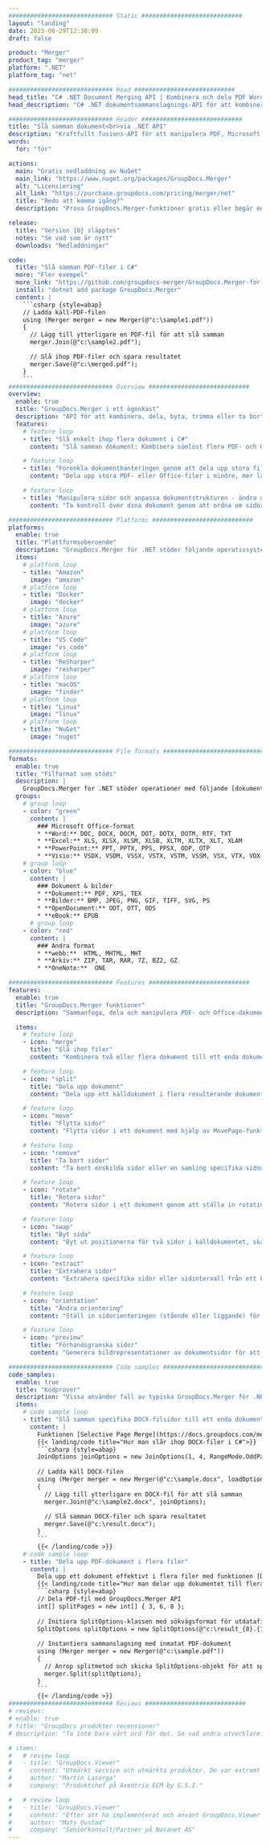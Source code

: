```yaml
---
############################# Static ############################
layout: "landing"
date: 2023-06-29T12:38:09
draft: false

product: "Merger"
product_tag: "merger"
platform: ".NET"
platform_tag: "net"

############################# Head ############################
head_title: "C# .NET Document Merging API | Kombinera och dela PDF Word Excel EPUB"
head_description: "C# .NET dokumentsammanslagnings-API för att kombinera, dela, byta eller ta bort dokumentsidor från PDF, Microsoft Word, Excel, presentationer, Visio och bildformat."

############################# Header ############################
title: "Slå samman dokument<br>via .NET API"
description: "Kraftfullt fusions-API för att manipulera PDF, Microsoft Office, HTML och bildfiler."
words:
  for: "för"

actions:
  main: "Gratis nedladdning av NuGet"
  main_link: "https://www.nuget.org/packages/GroupDocs.Merger"
  alt: "Licensiering"
  alt_link: "https://purchase.groupdocs.com/pricing/merger/net"
  title: "Redo att komma igång?"
  description: "Prova GroupDocs.Merger-funktioner gratis eller begär en licens"

release:
  title: "Version {0} släpptes"
  notes: "Se vad som är nytt"
  downloads: "Nedladdningar"

code:
  title: "Slå samman PDF-filer i C#"
  more: "Fler exempel"
  more_link: "https://github.com/groupdocs-merger/GroupDocs.Merger-for-.NET"
  install: "dotnet add package GroupDocs.Merger"
  content: |
    ```csharp {style=abap}   
    // Ladda käll-PDF-filen
    using (Merger merger = new Merger(@"c:\sample1.pdf"))
    {
      // Lägg till ytterligare en PDF-fil för att slå samman
      merger.Join(@"c:\sample2.pdf");

      // Slå ihop PDF-filer och spara resultatet
      merger.Save(@"c:\merged.pdf");
    }
    ```
############################# Overview ############################
overview:
  enable: true
  title: "GroupDocs.Merger i ett ögonkast"
  description: "API för att kombinera, dela, byta, trimma eller ta bort dokument, bilder och diagram i .NET-applikationer"
  features:
    # feature loop
    - title: "Slå enkelt ihop flera dokument i C#"
      content: "Slå samman dokument: Kombinera sömlöst flera PDF- och Office-filer till ett enda dokument, med stöd för ett brett utbud av format. GroupDocs.Merger för .NET gör dokumentsammanslagning snabbt och problemfritt."

    # feature loop
    - title: "Förenkla dokumenthanteringen genom att dela upp stora filer"
      content: "Dela upp stora PDF- eller Office-filer i mindre, mer lätthanterliga delar. Med GroupDocs.Merger för .NET kan du dela upp dokument baserat på specifika sidor, intervall, eller till och med extrahera enskilda sidor utan ansträngning."

    # feature loop
    - title: "Manipulera sidor och anpassa dokumentstrukturen - ändra ordning, byt ut eller ta bort"
      content: "Ta kontroll över dina dokument genom att ordna om sidor, ta bort oönskade sidor eller lägga till nya. GroupDocs.Merger för .NET ger dig möjlighet att manipulera dokumentstrukturen, så att du kan anpassa och skräddarsy dina filer efter dina specifika behov."

############################# Platforms ############################
platforms:
  enable: true
  title: "Plattformsoberoende"
  description: "GroupDocs.Merger för .NET stöder följande operativsystem, ramverk och pakethanterare"
  items:
    # platform loop
    - title: "Amazon"
      image: "amazon"
    # platform loop
    - title: "Docker"
      image: "docker"
    # platform loop
    - title: "Azure"
      image: "azure"
    # platform loop
    - title: "VS Code"
      image: "vs_code"
    # platform loop
    - title: "ReSharper"
      image: "resharper"
    # platform loop
    - title: "macOS"
      image: "finder"
    # platform loop
    - title: "Linux"
      image: "linux"
    # platform loop
    - title: "NuGet"
      image: "nuget"

############################# File formats ############################
formats:
  enable: true
  title: "Filformat som stöds"
  description: |
    GroupDocs.Merger for .NET stöder operationer med följande [dokumentfilformat](https://docs.groupdocs.com/merger/net/supported-document-formats/).
  groups:
    # group loop
    - color: "green"
      content: |
        ### Microsoft Office-format
        * **Word:** DOC, DOCX, DOCM, DOT, DOTX, DOTM, RTF, TXT
        * **Excel:** XLS, XLSX, XLSM, XLSB, XLTM, XLTX, XLT, XLAM
        * **PowerPoint:** PPT, PPTX, PPS, PPSX, ODP, OTP
        * **Visio:** VSDX, VSDM, VSSX, VSTX, VSTM, VSSM, VSX, VTX, VDX
    # group loop
    - color: "blue"
      content: |
        ### Dokument & bilder
        * **Dokument:** PDF, XPS, TEX
        * **Bilder:** BMP, JPEG, PNG, GIF, TIFF, SVG, PS
        * **OpenDocument:** ODT, OTT, ODS
        * **eBook:** EPUB
      # group loop
    - color: "red"
      content: |
        ### Andra format
        * **webb:**  HTML, MHTML, MHT
        * **Arkiv:** ZIP, TAR, RAR, 7Z, BZ2, GZ
        * **OneNote:**  ONE

############################# Features ############################
features:
  enable: true
  title: "GroupDocs.Merger funktioner"
  description: "Sammanfoga, dela och manipulera PDF- och Office-dokument sömlöst"

  items:
    # feature loop
    - icon: "merge"
      title: "Slå ihop filer"
      content: "Kombinera två eller flera dokument till ett enda dokument, slå samman specifika sidor eller sidintervall från flera källdokument."

    # feature loop
    - icon: "split"
      title: "Dela upp dokument"
      content: "Dela upp ett källdokument i flera resulterande dokument med hjälp av split-operationen."

    # feature loop
    - icon: "move"
      title: "Flytta sidor"
      content: "Flytta sidor i ett dokument med hjälp av MovePage-funktionen."

    # feature loop
    - icon: "remove"
      title: "Ta bort sidor"
      content: "Ta bort enskilda sidor eller en samling specifika sidnummer från källdokumentet."

    # feature loop
    - icon: "rotate"
      title: "Rotera sidor"
      content: "Rotera sidor i ett dokument genom att ställa in rotationsvinkeln till 90, 180 eller 270 grader med funktionen RotatePages."

    # feature loop
    - icon: "swap"
      title: "Byt sida"
      content: "Byt ut positionerna för två sidor i källdokumentet, skapa ett nytt dokument med byta sidpositioner."

    # feature loop
    - icon: "extract"
      title: "Extrahera sidor"
      content: "Extrahera specifika sidor eller sidintervall från ett källdokument, generera ett nytt dokument som bara innehåller de valda sidorna."

    # feature loop
    - icon: "orientation"
      title: "Ändra orientering"
      content: "Ställ in sidorienteringen (stående eller liggande) för specifika eller alla sidor i dokumentet med funktionen ChangeOrientation."

    # feature loop
    - icon: "preview"
      title: "Förhandsgranska sidor"
      content: "Generera bildrepresentationer av dokumentsidor för att bättre förstå innehållet och strukturen. Gör förhandsvisningar av alla eller bara specifika sidor."

############################# Code samples ############################
code_samples:
  enable: true
  title: "Kodprover"
  description: "Vissa använder fall av typiska GroupDocs.Merger för .NET-operationer"
  items:
    # code sample loop
    - title: "Slå samman specifika DOCX-filsidor till ett enda dokument"
      content: |
        Funktionen [Selective Page Merge](https://docs.groupdocs.com/merger/net/merge-pages-from-various-documents/) låter dig extrahera och slå samman endast önskat innehåll från varje fil. Här är ett exempel på hur man uppnår selektiv sidsammanslagning med C#:
        {{< landing/code title="Hur man slår ihop DOCX-filer i C#">}}
        ```csharp {style=abap}   
        JoinOptions joinOptions = new JoinOptions(1, 4, RangeMode.OddPages);
        
        // Ladda käll DOCX-filen
        using (Merger merger = new Merger(@"c:\sample.docx", loadOptions))
        {
          // Lägg till ytterligare en DOCX-fil för att slå samman
          merger.Join(@"c:\sample2.docx", joinOptions);
          
          // Slå samman DOCX-filer och spara resultatet
          merger.Save(@"c:\result.docx");
        }
        ```
        {{< /landing/code >}}
    # code sample loop
    - title: "Dela upp PDF-dokument i flera filer"
      content: |
        Dela upp ett dokument effektivt i flera filer med funktionen [Dela dokument](https://docs.groupdocs.com/merger/net/split-document/) som förenklar processen att hantera och extrahera specifika avsnitt eller sidor från stora dokument. Det låter dig dela upp dokument i mindre delar baserat på olika kriterier - efter sidintervall, efter start-/slutsidor, efter udda/jämna sidnummer, etc.
        {{< landing/code title="Hur man delar upp dokumentet till flera flersidiga dokument">}}
        ```csharp {style=abap}   
        // Dela PDF-fil med GroupDocs.Merger API
        int[] splitPages = new int[] { 3, 6, 8 };
        
        // Initiera SplitOptions-klassen med sökvägsformat för utdatafiler
        SplitOptions splitOptions = new SplitOptions(@"c:\result_{0}.{1}", splitPages, SplitMode.Interval);
        
        // Instantiera sammanslagning med inmatat PDF-dokument
        using (Merger merger = new Merger(@"c:\sample.pdf"))
        {
          // Anrop splitmetod och skicka SplitOptions-objekt för att spara resulterande dokument
          merger.Split(splitOptions);
        }  
        ```
        {{< /landing/code >}}
############################# Reviews ############################
# reviews:
# enable: true
# title: "GroupDocs produkter recensioner"
# description: "Ta inte bara vårt ord för det. Se vad andra utvecklare säger om våra API:er"

# items:
#   # review loop
#   - title: "GroupDocs.Viewer"
#     content: "Utmärkt service och utmärkta produkter. De var extremt hjälpsamma och lyhörda under implementeringsprocessen för GroupDocs.Viewer för .NET, kan inte rekommendera dem tillräckligt starkt."
#     author: "Martin Lasarga"
#     company: "Produktchef på Axentria ECM by G.S.I."

#   # review loop
#   - title: "GroupDocs.Viewer"
#     content: "Efter att ha implementerat och använt GroupDocs.Viewer för .NET i projektet ser det ut att fungera mycket bra. Jag har testat med en hel del dokument och än så länge så bra. Allt jag har kastat på det återges snyggt och ser lika bra ut som det skulle göra i en PDF-visare eller MS Word."
#     author: "Mats Oustad"
#     company: "Seniorkonsult/Partner på Novanet AS"
---
```

